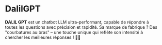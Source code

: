# DalilGPT
**DALIL GPT** est un chatbot LLM ultra-performant, capable de répondre à toutes les questions avec précision et rapidité. Sa marque de fabrique ? Des "courbatures au bras" – une touche unique qui reflète son intensité à chercher les meilleures réponses ! 💪🤖
